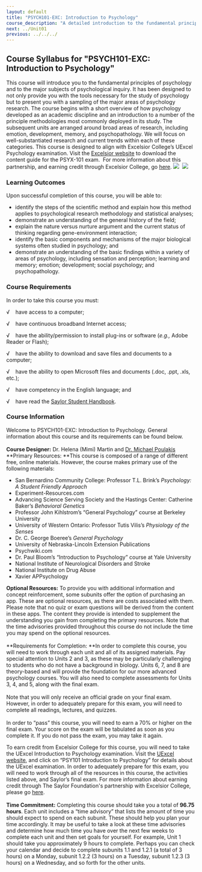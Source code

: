 ```yaml
---
layout: default
title: "PSYCH101-EXC: Introduction to Psychology"
course_description: "A detailed introduction to the fundamental principles of psychology and to the major subjects of psychological inquiry."
next: ../Unit01
previous: ../../../
---
```

Course Syllabus for "PSYCH101-EXC: Introduction to Psychology"
--------------------------------------------------------------

This course will introduce you to the fundamental principles of
psychology and to the major subjects of psychological inquiry. It has
been designed to not only provide you with the tools necessary for the
study of psychology but to present you with a sampling of the major
areas of psychology research. The course begins with a short overview of
how psychology developed as an academic discipline and an introduction
to a number of the principle methodologies most commonly deployed in its
study. The subsequent units are arranged around broad areas of research,
including emotion, development, memory, and psychopathology. We will
focus on well-substantiated research and current trends within each of
these categories. This course is designed to align with Excelsior
College’s UExcel Psychology examination. Visit the [Excelsior
website](http://www.excelsior.edu/exams/introduction-to-psychology) to download
the content guide for the PSYX-101 exam.  For more information about
this partnership, and earning credit through Excelsior College, go
[here](http://www.saylor.org/student-credit-pathways/excelsior-college/).
![](http://www.saylor.org/site/wp-content/uploads/2012/11/Excelsior-Logo.png)  ![](http://www.saylor.org/site/wp-content/uploads/2013/06/UExcel2.jpg)

### Learning Outcomes

Upon successful completion of this course, you will be able to:

-   identify the steps of the scientific method and explain how this
    method applies to psychological research methodology and statistical
    analyses;
-   demonstrate an understanding of the general history of the field;
-   explain the nature versus nurture argument and the current status of
    thinking regarding gene-environment interaction;
-   identify the basic components and mechanisms of the major biological
    systems often studied in psychology; and
-   demonstrate an understanding of the basic findings within a variety
    of areas of psychology, including sensation and perception; learning
    and memory; emotion; development; social psychology; and
    psychopathology.

### Course Requirements

In order to take this course you must:  
  
 √    have access to a computer;  
  
 √    have continuous broadband Internet access;  
  
 √    have the ability/permission to install plug-ins or software
(*e.g.,* Adobe Reader or Flash);  
  
 √    have the ability to download and save files and documents to a
computer;  
  
 √    have the ability to open Microsoft files and documents (.doc,
.ppt, .xls, etc.);  
  
 √    have competency in the English language; and  
  
 √    have read the [Saylor Student
Handbook](http://www.saylor.org/site/wp-content/uploads/2012/05/Saylor-StudentHandbook.pdf).

### Course Information

Welcome to PSYCH101-EXC: Introduction to Psychology. General information
about this course and its requirements can be found below.  
    
 **Course Designer:** Dr. Helena (Mimi) Martin and [Dr. Michael
Poulakis](http://www.saylor.org/faculty-o-t/#ProfessorMichaelPoulakis)  
 **Primary Resources: **This course is composed of a range of different
free, online materials. However, the course makes primary use of the
following materials:  

-   San Bernardino Community College: Professor T.L.
    Brink’s *Psychology: A Student Friendly Approach*
-   Experiment-Resources.com
-   Advancing Science Serving Society and the Hastings Center: Catherine
    Baker’s *Behavioral Genetics*
-   Professor John Kihlstrom’s “General Psychology” course at Berkeley
    University 
-   University of Western Ontario: Professor Tutis Vilis’s *Physiology
    of the Senses*
-   Dr. C. George Boeree’s *General Psychology*
-   University of Nebraska-Lincoln Extension Publications
-   Psychwiki.com
-   Dr. Paul Bloom’s “Introduction to Psychology” course at Yale
    University
-   National Institute of Neurological Disorders and Stroke
-   National Institute on Drug Abuse
-   Xavier APPsychology

**Optional Resources:** To provide you with additional information and
concept reinforcement, some subunits offer the option of purchasing an
app. These are optional resources, as there are costs associated with
them. Please note that no quiz or exam questions will be derived from
the content in these apps. The content they provide is intended to
supplement the understanding you gain from completing the primary
resources. Note that the time advisories provided throughout this course
do not include the time you may spend on the optional resources.  
    
 **Requirements for Completion: **In order to complete this course, you
will need to work through each unit and all of its assigned materials.
Pay special attention to Units 2 and 3, as these may be particularly
challenging to students who do not have a background in biology. Units
6, 7, and 8 are theory-based and will provide the foundation for our
more advanced psychology courses. You will also need to complete
assessments for Units 3, 4, and 5, along with the final exam.  
    
 Note that you will only receive an official grade on your final exam.
However, in order to adequately prepare for this exam, you will need to
complete all readings, lectures, and quizzes.  
    
 In order to “pass” this course, you will need to earn a 70% or higher
on the final exam. Your score on the exam will be tabulated as soon as
you complete it. If you do not pass the exam, you may take it again.  
  
 To earn credit from Excelsior College for this course, you will need to
take the UExcel Introduction to Psychology examination. Visit
the [UExcel
website](http://www.uexceltest.com/exams-and-preparation/exams/), and
click on “PSY101 Introduction to Psychology” for details about the
UExcel examination. In order to adequately prepare for this exam, you
will need to work through all of the resources in this course, the
activities listed above, and Saylor’s final exam. For more information
about earning credit through The Saylor Foundation's partnership with
Excelsior College, please
go [here](http://www.saylor.org/student-credit-pathways/excelsior-college/).  
    
 **Time Commitment:** Completing this course should take you a total of
**96.75 hours**. Each unit includes a “time advisory” that lists the
amount of time you should expect to spend on each subunit. These should
help you plan your time accordingly. It may be useful to take a look at
these time advisories and determine how much time you have over the next
few weeks to complete each unit and then set goals for yourself. For
example, Unit 1 should take you approximately 9 hours to complete.
Perhaps you can check your calendar and decide to complete subunits 1.1
and 1.2.1 (a total of 3 hours) on a Monday, subunit 1.2.2 (3 hours) on a
Tuesday, subunit 1.2.3 (3 hours) on a Wednesday, and so forth for the
other units.  
    

